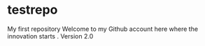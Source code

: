 # testrepo
My first repository 
Welcome to my Github account here where the innovation starts .
Version 2.0
